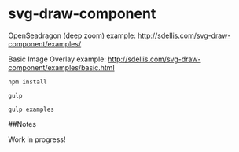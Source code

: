 # svg-draw-component

OpenSeadragon (deep zoom) example:
http://sdellis.com/svg-draw-component/examples/

Basic Image Overlay example:
http://sdellis.com/svg-draw-component/examples/basic.html

    npm install

    gulp

    gulp examples

##Notes

Work in progress!
